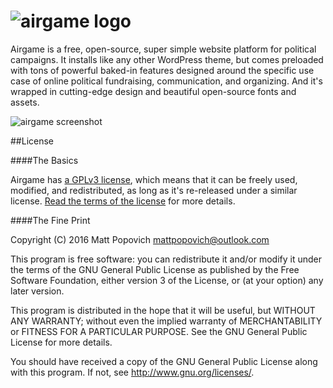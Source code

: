 # ![airgame logo](http://i.imgur.com/fbtINQe.jpg)

Airgame is a free, open-source, super simple website platform for political campaigns. It installs like any other WordPress theme, but comes preloaded with tons of powerful baked-in features designed around the specific use case of online political fundraising, communication, and organizing. And it's wrapped in cutting-edge design and beautiful open-source fonts and assets.

![airgame screenshot](http://i.imgur.com/zktrdib.png)

##License

####The Basics

Airgame has [a GPLv3 license](https://github.com/mpopv/airgame/blob/master/LICENSE), which means that it can be freely used, modified, and redistributed, as long as it's re-released under a similar license. [Read the terms of the license](https://github.com/mpopv/airgame/blob/master/LICENSE) for more details.

####The Fine Print

Copyright (C) 2016 Matt Popovich mattpopovich@outlook.com

This program is free software: you can redistribute it and/or modify it under the terms of the GNU General Public License as published by the Free Software Foundation, either version 3 of the License, or (at your option) any later version.

This program is distributed in the hope that it will be useful, but WITHOUT ANY WARRANTY; without even the implied warranty of MERCHANTABILITY or FITNESS FOR A PARTICULAR PURPOSE. See the GNU General Public License for more details.

You should have received a copy of the GNU General Public License along with this program. If not, see http://www.gnu.org/licenses/.
